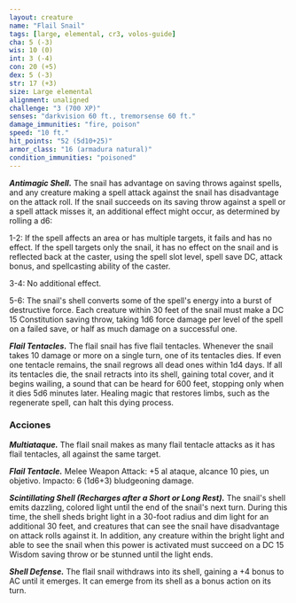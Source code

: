```yaml
---
layout: creature
name: "Flail Snail"
tags: [large, elemental, cr3, volos-guide]
cha: 5 (-3)
wis: 10 (0)
int: 3 (-4)
con: 20 (+5)
dex: 5 (-3)
str: 17 (+3)
size: Large elemental
alignment: unaligned
challenge: "3 (700 XP)"
senses: "darkvision 60 ft., tremorsense 60 ft."
damage_immunities: "fire, poison"
speed: "10 ft."
hit_points: "52 (5d10+25)"
armor_class: "16 (armadura natural)"
condition_immunities: "poisoned"
---
```


***Antimagic Shell.*** The snail has advantage on saving throws against spells, and any creature making a spell attack against the snail has disadvantage on the attack roll. If the snail succeeds on its saving throw against a spell or a spell attack misses it, an additional effect might occur, as determined by rolling a d6:

1-2: If the spell affects an area or has multiple targets, it fails and has no effect. If the spell targets only the snail, it has no effect on the snail and is reflected back at the caster, using the spell slot level, spell save DC, attack bonus, and spellcasting ability of the caster.

3-4: No additional effect.

5-6: The snail's shell converts some of the spell's energy into a burst of destructive force. Each creature within 30 feet of the snail must make a DC 15 Constitution saving throw, taking 1d6 force damage per level of the spell on a failed save, or half as much damage on a successful one.

***Flail Tentacles.*** The flail snail has five flail tentacles. Whenever the snail takes 10 damage or more on a single turn, one of its tentacles dies. If even one tentacle remains, the snail regrows all dead ones within 1d4 days. If all its tentacles die, the snail retracts into its shell, gaining total cover, and it begins wailing, a sound that can be heard for 600 feet, stopping only when it dies 5d6 minutes later. Healing magic that restores limbs, such as the regenerate spell, can halt this dying process.

### Acciones

***Multiataque.*** The flail snail makes as many flail tentacle attacks as it has flail tentacles, all against the same target.

***Flail Tentacle.*** Melee Weapon Attack: +5 al ataque, alcance 10 pies, un objetivo. Impacto: 6 (1d6+3) bludgeoning damage.

***Scintillating Shell (Recharges after a Short or Long Rest).*** The snail's shell emits dazzling, colored light until the end of the snail's next turn. During this time, the shell sheds bright light in a 30-foot radius and dim light for an additional 30 feet, and creatures that can see the snail have disadvantage on attack rolls against it. In addition, any creature within the bright light and able to see the snail when this power is activated must succeed on a DC 15 Wisdom saving throw or be stunned until the light ends.

***Shell Defense.*** The flail snail withdraws into its shell, gaining a +4 bonus to AC until it emerges. It can emerge from its shell as a bonus action on its turn.